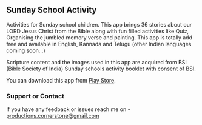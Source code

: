 ## Sunday School Activity

Activities for Sunday school children. This app brings 36 stories about our LORD Jesus Christ from the Bible along with fun filled activities like Quiz, Organising the jumbled memory verse and painting. This app is totally add free and available in English, Kannada and Telugu (other Indian languages coming soon...)

Scripture content and the images used in this app are acquired from BSI (Bible Society of India) Sunday schools activity booklet with consent of BSI.

You can download this app from [Play Store](https://play.google.com/store/apps/details?id=com.cornerstone.sunday_activity).

### Support or Contact

If you have any feedback or issues reach me on - [productions.cornerstone@gmail.com](mailto:productions.cornerstone@gmail.com)
